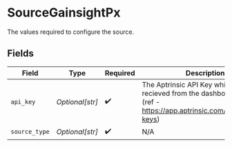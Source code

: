 # SourceGainsightPx

The values required to configure the source.


## Fields

| Field                                                                                                                   | Type                                                                                                                    | Required                                                                                                                | Description                                                                                                             |
| ----------------------------------------------------------------------------------------------------------------------- | ----------------------------------------------------------------------------------------------------------------------- | ----------------------------------------------------------------------------------------------------------------------- | ----------------------------------------------------------------------------------------------------------------------- |
| `api_key`                                                                                                               | *Optional[str]*                                                                                                         | :heavy_check_mark:                                                                                                      | The Aptrinsic API Key which is recieved from the dashboard settings (ref - https://app.aptrinsic.com/settings/api-keys) |
| `source_type`                                                                                                           | *Optional[str]*                                                                                                         | :heavy_check_mark:                                                                                                      | N/A                                                                                                                     |